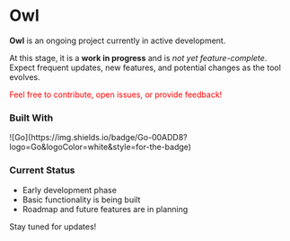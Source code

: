 # Owl

**Owl** is an ongoing project currently in active development.

At this stage, it is a <b>work in progress</b> and is <i>not yet feature-complete</i>. Expect frequent updates, new features, and potential changes as the tool evolves.

<p style="color: red;">Feel free to contribute, open issues, or provide feedback!</p>

<h3>Built With</h3>
![Go](https://img.shields.io/badge/Go-00ADD8?logo=Go&logoColor=white&style=for-the-badge)


<h3>Current Status</h3>
<ul>
  <li>Early development phase</li>
  <li>Basic functionality is being built</li>
  <li>Roadmap and future features are in planning</li>
</ul>


Stay tuned for updates!

